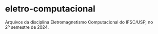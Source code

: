 # eletro-computacional

Arquivos da disciplina Eletromagnetismo Computacional do IFSC/USP, no 2º semestre de 2024.
